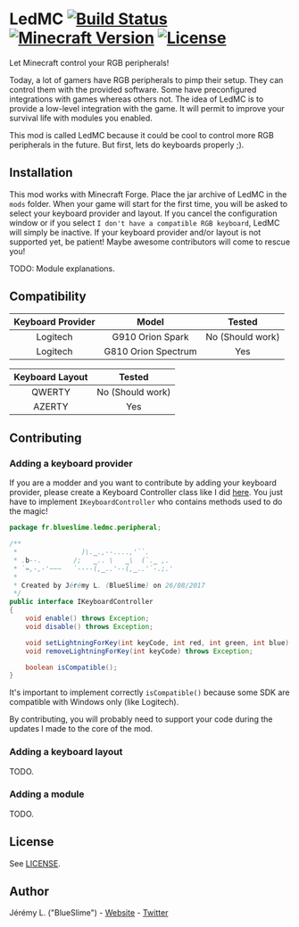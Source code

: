 # LedMC [![Build Status](https://img.shields.io/travis/IamBlueSlime/LedMC/master.svg?style=flat-square)](https://travis-ci.org/IamBlueSlime/LedMC) [![Minecraft Version](https://img.shields.io/badge/minecraft%20version-1.12.1-red.svg?style=flat-square)](https://github.com/IamBlueSlime/ForgottenTemple) [![License](https://img.shields.io/badge/license-Ce--CILL--B-blue.svg?style=flat-square)](LICENSE)


Let Minecraft control your RGB peripherals!

Today, a lot of gamers have RGB peripherals to pimp their setup. They can control them with the provided software. Some have preconfigured integrations with games whereas others not. The idea of LedMC is to provide a low-level integration with the game. It will permit to improve your survival life with modules you enabled.

This mod is called LedMC because it could be cool to control more RGB peripherals in the future. But first, lets do keyboards properly ;).


## Installation

This mod works with Minecraft Forge. Place the jar archive of LedMC in the `mods` folder. When your game will start for the first time, you will be asked to select your keyboard provider and layout. If you cancel the configuration window or if you select `I don't have a compatible RGB keyboard`, LedMC will simply be inactive. If your keyboard provider and/or layout is not supported yet, be patient! Maybe awesome contributors will come to rescue you!

TODO: Module explanations.


## Compatibility

| Keyboard Provider      | Model                  | Tested                 |
| :--------------------: | :--------------------: | :--------------------: |
| Logitech               | G910 Orion Spark       | No (Should work)       |
| Logitech               | G810 Orion Spectrum    | Yes                    |

| Keyboard Layout        | Tested                 |
| :--------------------: | :--------------------: |
| QWERTY                 | No (Should work)       |
| AZERTY                 | Yes                    |


## Contributing


### Adding a keyboard provider

If you are a modder and you want to contribute by adding your keyboard provider, please create a Keyboard Controller class like I did [here](https://github.com/IamBlueSlime/LedMC/blob/master/src/main/java/fr/blueslime/ledmc/peripheral/logitech/LogitechController.java). You just have to implement `IKeyboardController` who contains methods used to do the magic!

```java
package fr.blueslime.ledmc.peripheral;

/**
 *                )\._.,--....,'``.
 * .b--.        /;   _.. \   _\  (`._ ,.
 * `=,-,-'~~~   `----(,_..'--(,_..'`-.;.'
 *
 * Created by Jérémy L. (BlueSlime) on 26/08/2017
 */
public interface IKeyboardController
{
    void enable() throws Exception;
    void disable() throws Exception;

    void setLightningForKey(int keyCode, int red, int green, int blue) throws Exception;
    void removeLightningForKey(int keyCode) throws Exception;

    boolean isCompatible();
}
```

It's important to implement correctly `isCompatible()` because some SDK are compatible with Windows only (like Logitech).

By contributing, you will probably need to support your code during the updates I made to the core of the mod.


### Adding a keyboard layout

TODO.


### Adding a module

TODO.


## License

See [LICENSE](LICENSE).


## Author

Jérémy L. ("BlueSlime") - [Website](https://blueslime.fr) - [Twitter](https://twitter.com/iamblueslime)